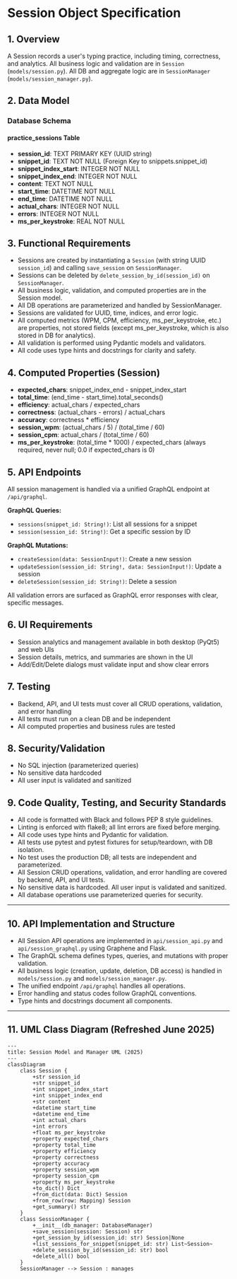 <!-- filepath: d:\OneDrive\Documents\SeanDev\AITypingTrainer\Prompts\Session.md -->
# Session Object Specification

## 1. Overview
A Session records a user's typing practice, including timing, correctness, and analytics. All business logic and validation are in `Session` (`models/session.py`). All DB and aggregate logic are in `SessionManager` (`models/session_manager.py`).

## 2. Data Model

### Database Schema

#### practice_sessions Table
- **session_id**: TEXT PRIMARY KEY (UUID string)
- **snippet_id**: TEXT NOT NULL (Foreign Key to snippets.snippet_id)
- **snippet_index_start**: INTEGER NOT NULL
- **snippet_index_end**: INTEGER NOT NULL
- **content**: TEXT NOT NULL
- **start_time**: DATETIME NOT NULL
- **end_time**: DATETIME NOT NULL
- **actual_chars**: INTEGER NOT NULL
- **errors**: INTEGER NOT NULL
- **ms_per_keystroke**: REAL NOT NULL 
## 3. Functional Requirements
- Sessions are created by instantiating a `Session` (with string UUID `session_id`) and calling `save_session` on `SessionManager`.
- Sessions can be deleted by `delete_session_by_id(session_id)` on `SessionManager`.
- All business logic, validation, and computed properties are in the Session model.
- All DB operations are parameterized and handled by SessionManager.
- Sessions are validated for UUID, time, indices, and error logic.
- All computed metrics (WPM, CPM, efficiency, ms_per_keystroke, etc.) are properties, not stored fields (except ms_per_keystroke, which is also stored in DB for analytics).
- All validation is performed using Pydantic models and validators.
- All code uses type hints and docstrings for clarity and safety.

## 4. Computed Properties (Session)
- **expected_chars**: snippet_index_end - snippet_index_start
- **total_time**: (end_time - start_time).total_seconds()
- **efficiency**: actual_chars / expected_chars
- **correctness**: (actual_chars - errors) / actual_chars
- **accuracy**: correctness * efficiency
- **session_wpm**: (actual_chars / 5) / (total_time / 60)
- **session_cpm**: actual_chars / (total_time / 60)
- **ms_per_keystroke**: (total_time * 1000) / expected_chars (always required, never null; 0.0 if expected_chars is 0)

## 5. API Endpoints
All session management is handled via a unified GraphQL endpoint at `/api/graphql`.

**GraphQL Queries:**
- `sessions(snippet_id: String!)`: List all sessions for a snippet
- `session(session_id: String!)`: Get a specific session by ID

**GraphQL Mutations:**
- `createSession(data: SessionInput!)`: Create a new session
- `updateSession(session_id: String!, data: SessionInput!)`: Update a session
- `deleteSession(session_id: String!)`: Delete a session

All validation errors are surfaced as GraphQL error responses with clear, specific messages.

## 6. UI Requirements
- Session analytics and management available in both desktop (PyQt5) and web UIs
- Session details, metrics, and summaries are shown in the UI
- Add/Edit/Delete dialogs must validate input and show clear errors

## 7. Testing
- Backend, API, and UI tests must cover all CRUD operations, validation, and error handling
- All tests must run on a clean DB and be independent
- All computed properties and business rules are tested

## 8. Security/Validation
- No SQL injection (parameterized queries)
- No sensitive data hardcoded
- All user input is validated and sanitized

## 9. Code Quality, Testing, and Security Standards
- All code is formatted with Black and follows PEP 8 style guidelines.
- Linting is enforced with flake8; all lint errors are fixed before merging.
- All code uses type hints and Pydantic for validation.
- All tests use pytest and pytest fixtures for setup/teardown, with DB isolation.
- No test uses the production DB; all tests are independent and parameterized.
- All Session CRUD operations, validation, and error handling are covered by backend, API, and UI tests.
- No sensitive data is hardcoded. All user input is validated and sanitized.
- All database operations use parameterized queries for security.

---

## 10. API Implementation and Structure
- All Session API operations are implemented in `api/session_api.py` and `api/session_graphql.py` using Graphene and Flask.
- The GraphQL schema defines types, queries, and mutations with proper validation.
- All business logic (creation, update, deletion, DB access) is handled in `models/session.py` and `models/session_manager.py`.
- The unified endpoint `/api/graphql` handles all operations.
- Error handling and status codes follow GraphQL conventions.
- Type hints and docstrings document all components.

---

## 11. UML Class Diagram (Refreshed June 2025)

```mermaid
---
title: Session Model and Manager UML (2025)
---
classDiagram
    class Session {
        +str session_id
        +str snippet_id
        +int snippet_index_start
        +int snippet_index_end
        +str content
        +datetime start_time
        +datetime end_time
        +int actual_chars
        +int errors
        +float ms_per_keystroke
        +property expected_chars
        +property total_time
        +property efficiency
        +property correctness
        +property accuracy
        +property session_wpm
        +property session_cpm
        +property ms_per_keystroke
        +to_dict() Dict
        +from_dict(data: Dict) Session
        +from_row(row: Mapping) Session
        +get_summary() str
    }
    class SessionManager {
        +__init__(db_manager: DatabaseManager)
        +save_session(session: Session) str
        +get_session_by_id(session_id: str) Session|None
        +list_sessions_for_snippet(snippet_id: str) List~Session~
        +delete_session_by_id(session_id: str) bool
        +delete_all() bool
    }
    SessionManager --> Session : manages
```

